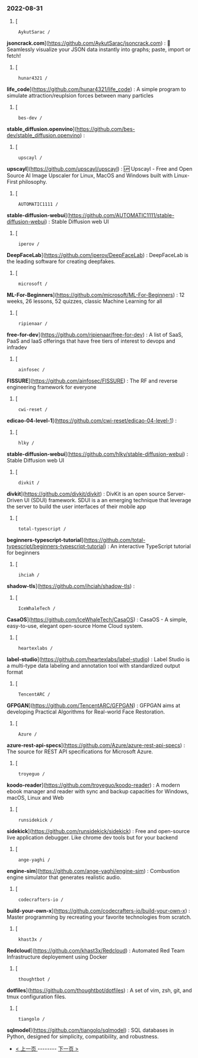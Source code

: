 ### 2022-08-31 
1. [
    

        AykutSarac /
**jsoncrack.com**](https://github.com/AykutSarac/jsoncrack.com) : 🔮 Seamlessly visualize your JSON data instantly into graphs; paste, import or fetch!
1. [
    

        hunar4321 /
**life_code**](https://github.com/hunar4321/life_code) : A simple program to simulate attraction/reuplsion forces between many particles
1. [
    

        bes-dev /
**stable_diffusion.openvino**](https://github.com/bes-dev/stable_diffusion.openvino) : 
1. [
    

        upscayl /
**upscayl**](https://github.com/upscayl/upscayl) : 🆙 Upscayl - Free and Open Source AI Image Upscaler for Linux, MacOS and Windows built with Linux-First philosophy.
1. [
    

        AUTOMATIC1111 /
**stable-diffusion-webui**](https://github.com/AUTOMATIC1111/stable-diffusion-webui) : Stable Diffusion web UI
1. [
    

        iperov /
**DeepFaceLab**](https://github.com/iperov/DeepFaceLab) : DeepFaceLab is the leading software for creating deepfakes.
1. [
    

        microsoft /
**ML-For-Beginners**](https://github.com/microsoft/ML-For-Beginners) : 12 weeks, 26 lessons, 52 quizzes, classic Machine Learning for all
1. [
    

        ripienaar /
**free-for-dev**](https://github.com/ripienaar/free-for-dev) : A list of SaaS, PaaS and IaaS offerings that have free tiers of interest to devops and infradev
1. [
    

        ainfosec /
**FISSURE**](https://github.com/ainfosec/FISSURE) : The RF and reverse engineering framework for everyone
1. [
    

        cwi-reset /
**edicao-04-level-1**](https://github.com/cwi-reset/edicao-04-level-1) : 
1. [
    

        hlky /
**stable-diffusion-webui**](https://github.com/hlky/stable-diffusion-webui) : Stable Diffusion web UI
1. [
    

        divkit /
**divkit**](https://github.com/divkit/divkit) : DivKit is an open source Server-Driven UI (SDUI) framework. SDUI is a an emerging technique that leverage the server to build the user interfaces of their mobile app
1. [
    

        total-typescript /
**beginners-typescript-tutorial**](https://github.com/total-typescript/beginners-typescript-tutorial) : An interactive TypeScript tutorial for beginners
1. [
    

        ihciah /
**shadow-tls**](https://github.com/ihciah/shadow-tls) : 
1. [
    

        IceWhaleTech /
**CasaOS**](https://github.com/IceWhaleTech/CasaOS) : CasaOS - A simple, easy-to-use, elegant open-source Home Cloud system.
1. [
    

        heartexlabs /
**label-studio**](https://github.com/heartexlabs/label-studio) : Label Studio is a multi-type data labeling and annotation tool with standardized output format
1. [
    

        TencentARC /
**GFPGAN**](https://github.com/TencentARC/GFPGAN) : GFPGAN aims at developing Practical Algorithms for Real-world Face Restoration.
1. [
    

        Azure /
**azure-rest-api-specs**](https://github.com/Azure/azure-rest-api-specs) : The source for REST API specifications for Microsoft Azure.
1. [
    

        troyeguo /
**koodo-reader**](https://github.com/troyeguo/koodo-reader) : A modern ebook manager and reader with sync and backup capacities for Windows, macOS, Linux and Web
1. [
    

        runsidekick /
**sidekick**](https://github.com/runsidekick/sidekick) : Free and open-source live application debugger. Like chrome dev tools but for your backend
1. [
    

        ange-yaghi /
**engine-sim**](https://github.com/ange-yaghi/engine-sim) : Combustion engine simulator that generates realistic audio.
1. [
    

        codecrafters-io /
**build-your-own-x**](https://github.com/codecrafters-io/build-your-own-x) : Master programming by recreating your favorite technologies from scratch.
1. [
    

        khast3x /
**Redcloud**](https://github.com/khast3x/Redcloud) : Automated Red Team Infrastructure deployement using Docker
1. [
    

        thoughtbot /
**dotfiles**](https://github.com/thoughtbot/dotfiles) : A set of vim, zsh, git, and tmux configuration files.
1. [
    

        tiangolo /
**sqlmodel**](https://github.com/tiangolo/sqlmodel) : SQL databases in Python, designed for simplicity, compatibility, and robustness. 

- [ < 上一页 ](https://github.com/able8/github-trending-daily-record/blob/master/2022-08-30.md) -------- [ 下一页 > ](https://github.com/able8/github-trending-daily-record/blob/master/2022-09-01.md)